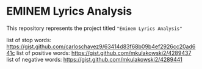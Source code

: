 # EMINEM Lyrics Analysis
This repository represents the project titled `"Eminem Lyrics Analysis"`

list of stop words: https://gist.github.com/carloschavez9/63414d83f68b09b4ef2926cc20ad641c
list of positive words: https://gist.github.com/mkulakowski2/4289437
list of negative words: https://gist.github.com/mkulakowski2/4289441
